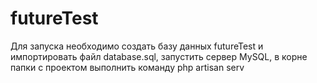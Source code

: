 # futureTest

Для запуска необходимо создать базу данных futureTest и импортировать файл database.sql, запустить сервер MySQL, в корне папки с проектом выполнить команду php artisan serv
